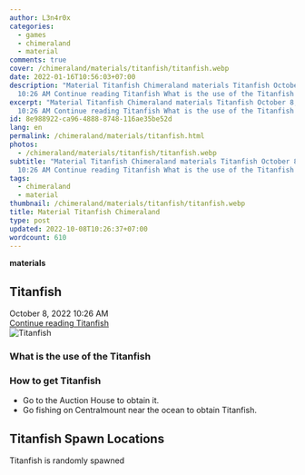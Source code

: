 ```yaml
---
author: L3n4r0x
categories:
  - games
  - chimeraland
  - material
comments: true
cover: /chimeraland/materials/titanfish/titanfish.webp
date: 2022-01-16T10:56:03+07:00
description: "Material Titanfish Chimeraland materials Titanfish October 8, 2022
  10:26 AM Continue reading Titanfish What is the use of the Titanfish "
excerpt: "Material Titanfish Chimeraland materials Titanfish October 8, 2022
  10:26 AM Continue reading Titanfish What is the use of the Titanfish "
id: 8e988922-ca96-4888-8748-116ae35be52d
lang: en
permalink: /chimeraland/materials/titanfish.html
photos:
  - /chimeraland/materials/titanfish/titanfish.webp
subtitle: "Material Titanfish Chimeraland materials Titanfish October 8, 2022
  10:26 AM Continue reading Titanfish What is the use of the Titanfish "
tags:
  - chimeraland
  - material
thumbnail: /chimeraland/materials/titanfish/titanfish.webp
title: Material Titanfish Chimeraland
type: post
updated: 2022-10-08T10:26:37+07:00
wordcount: 610
---
```


<link
  rel="stylesheet"
  href="https://rawcdn.githack.com/dimaslanjaka/Web-Manajemen/870a349/css/bootstrap-5-3-0-alpha3-wrapper.css"
/>
<section id="bootstrap-wrapper">
  <div data-bs-theme="dark">
    <div
      class="row g-0 border rounded overflow-hidden flex-md-row mb-4 shadow-sm position-relative bg-dark text-light"
    >
      <div class="col p-4 d-flex flex-column position-static">
        <strong class="d-inline-block mb-2 text-success">materials</strong>
        <h2 class="mb-0">Titanfish</h2>
        <div class="mb-1 text-muted">October 8, 2022 10:26 AM</div>
        <a
          href="/chimeraland/materials/titanfish.html"
          class="stretched-link d-none text-primary"
          >Continue reading Titanfish</a
        >
      </div>
      <div class="col-auto d-none d-md-block d-lg-block">
        <img
          src="https://www.webmanajemen.com/chimeraland/materials/titanfish/titanfish.webp"
          alt="Titanfish"
        />
      </div>
    </div>
    <div class="row">
      <div class="col-lg-6 col-12 mb-2">
        <div class="card">
          <div class="card-body">
            <h3 class="card-title">What is the use of the Titanfish</h3>
            <div class="card-text"><ul></ul></div>
          </div>
        </div>
      </div>
      <div class="col-lg-6 col-12 mb-2">
        <div class="card">
          <div class="card-body">
            <h3 class="card-title">How to get Titanfish</h3>
            <div class="card-text">
              <ul>
                <li>Go to the Auction House to obtain it.</li>
                <li>
                  Go fishing on Centralmount near the ocean to obtain Titanfish.
                </li>
              </ul>
            </div>
          </div>
        </div>
      </div>
      <div class="col-12 mb-2">
        <h2>Titanfish Spawn Locations</h2>
        <p>Titanfish is randomly spawned</p>
      </div>
    </div>
  </div>
</section>